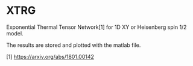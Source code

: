 # XTRG
Exponential Thermal Tensor Network[1] for 1D XY or Heisenberg spin 1/2 model. 

The results are stored and plotted with the matlab file.

[1] https://arxiv.org/abs/1801.00142

